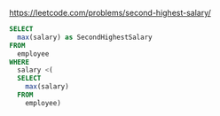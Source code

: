 https://leetcode.com/problems/second-highest-salary/

```sql
SELECT 
  max(salary) as SecondHighestSalary
FROM 
  employee
WHERE  
  salary <(
  SELECT 
    max(salary)
  FROM  
    employee)
```
